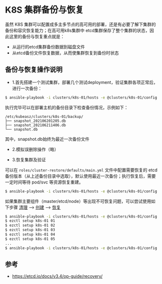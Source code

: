 # K8S 集群备份与恢复

虽然 K8S 集群可以配置成多主多节点的高可用的部署，还是有必要了解下集群的备份和容灾恢复能力；在高可用k8s集群中 etcd集群保存了整个集群的状态，因此这里的备份与恢复重点就是：

- 从运行的etcd集群备份数据到磁盘文件
- 从etcd备份文件恢复数据，从而使集群恢复到备份时状态

## 备份与恢复操作说明

- 1.首先搭建一个测试集群，部署几个测试deployment，验证集群各项正常后，进行一次备份：

``` bash
$ ansible-playbook -i clusters/k8s-01/hosts -e @clusters/k8s-01/config.yml  playbooks/94.backup.yml
```

执行完毕可以在部署主机的备份目录下检查备份情况，示例如下：

```
/etc/kubeasz/clusters/k8s-01/backup/
├── snapshot_202106201205.db
├── snapshot_202106211406.db
└── snapshot.db
```
其中，snapshot.db始终为最近一次备份文件

- 2.模拟误删除操作（略）

- 3.恢复集群及验证

可以在 `roles/cluster-restore/defaults/main.yml` 文件中配置需要恢复的 etcd备份版本（从上述备份目录中选取），默认使用最近一次备份；执行恢复后，需要一定时间等待 pod/svc 等资源恢复重建。

``` bash
$ ansible-playbook -i clusters/k8s-01/hosts -e @clusters/k8s-01/config.yml  playbooks/94.backup.yml95.restore.yml
```
如果集群主要组件（master/etcd/node）等出现不可恢复问题，可以尝试使用如下步骤 [清理]() --> [创建]() --> [恢复]()

``` bash
$ ansible-playbook -i clusters/k8s-01/hosts -e @clusters/k8s-01/config.yml  playbooks/99.clean.yml
$ ezctl setup k8s-01 01
$ ezctl setup k8s-01 02
$ ezctl setup k8s-01 03
$ ezctl setup k8s-01 04
$ ezctl setup k8s-01 05
...
$ ansible-playbook -i clusters/k8s-01/hosts -e @clusters/k8s-01/config.yml  playbooks/95.restore.yml
```

## 参考

- https://etcd.io/docs/v3.4/op-guide/recovery/
